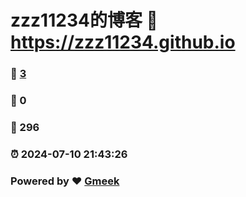 # zzz11234的博客 :link: https://zzz11234.github.io 
### :page_facing_up: [3](https://zzz11234.github.io/tag.html) 
### :speech_balloon: 0 
### :hibiscus: 296 
### :alarm_clock: 2024-07-10 21:43:26 
### Powered by :heart: [Gmeek](https://github.com/Meekdai/Gmeek)
